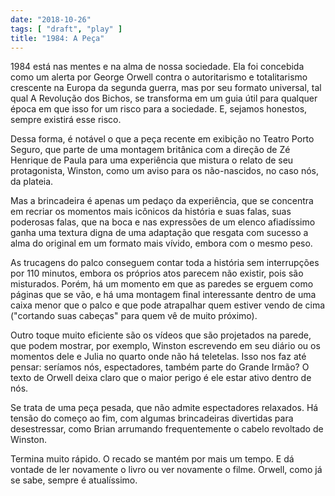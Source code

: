 ```yaml
---
date: "2018-10-26"
tags: [ "draft", "play" ]
title: "1984: A Peça"
---
```

1984 está nas mentes e na alma de nossa sociedade. Ela foi concebida como um alerta por George Orwell contra o autoritarismo e totalitarismo crescente na Europa da segunda guerra, mas por seu formato universal, tal qual A Revolução dos Bichos, se transforma em um guia útil para qualquer época em que isso for um risco para a sociedade. E, sejamos honestos, sempre existirá esse risco.

Dessa forma, é notável o que a peça recente em exibição no Teatro Porto Seguro, que parte de uma montagem britânica com a direção de Zé Henrique de Paula para uma experiência que mistura o relato de seu protagonista, Winston, como um aviso para os não-nascidos, no caso nós, da plateia.

Mas a brincadeira é apenas um pedaço da experiência, que se concentra em recriar os momentos mais icônicos da história e suas falas, suas poderosas falas, que na boca e nas expressões de um elenco afiadíssimo ganha uma textura digna de uma adaptação que resgata com sucesso a alma do original em um formato mais vívido, embora com o mesmo peso.

As trucagens do palco conseguem contar toda a história sem interrupções por 110 minutos, embora os próprios atos parecem não existir, pois são misturados. Porém, há um momento em que as paredes se erguem como páginas que se vão, e há uma montagem final interessante dentro de uma caixa menor que o palco e que pode atrapalhar quem estiver vendo de cima ("cortando suas cabeças" para quem vê de muito próximo).

Outro toque muito eficiente são os vídeos que são projetados na parede, que podem mostrar, por exemplo, Winston escrevendo em seu diário ou os momentos dele e Julia no quarto onde não há teletelas. Isso nos faz até pensar: seríamos nós, espectadores, também parte do Grande Irmão? O texto de Orwell deixa claro que o maior perigo é ele estar ativo dentro de nós.

Se trata de uma peça pesada, que não admite espectadores relaxados. Há tensão do começo ao fim, com algumas brincadeiras divertidas para desestressar, como Brian arrumando frequentemente o cabelo revoltado de Winston.

Termina muito rápido. O recado se mantém por mais um tempo. E dá vontade de ler novamente o livro ou ver novamente o filme. Orwell, como já se sabe, sempre é atualíssimo.

